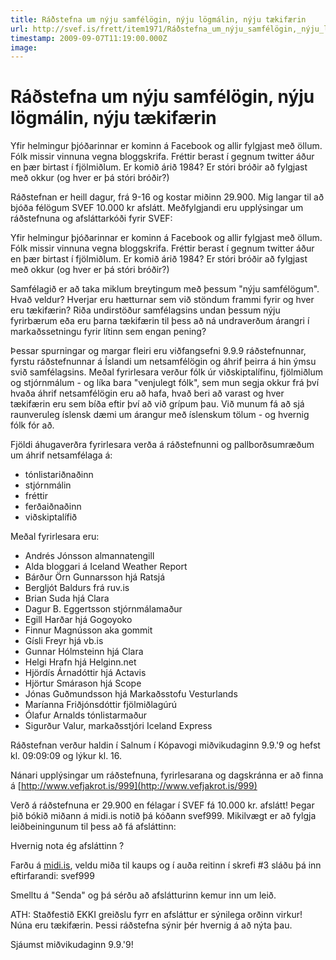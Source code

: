 ```yaml
---
title: Ráðstefna um nýju samfélögin, nýju lögmálin, nýju tækifærin
url: http://svef.is/frett/item1971/Ráðstefna_um_nýju_samfélögin,_nýju_lögmálin,_nýju_tækifærin
timestamp: 2009-09-07T11:19:00.000Z
image: 
---
```


# Ráðstefna um nýju samfélögin, nýju lögmálin, nýju tækifærin

Yfir helmingur þjóðarinnar er kominn á Facebook og allir fylgjast með öllum. Fólk missir vinnuna vegna bloggskrifa. Fréttir berast í gegnum twitter áður en þær birtast í fjölmiðlum. Er komið árið 1984? Er stóri bróðir að fylgjast með okkur (og hver er þá stóri bróðir?)

Ráðstefnan er heill dagur, frá 9-16 og kostar miðinn 29.900\. Mig langar til að bjóða félögum SVEF 10.000 kr afslátt. Meðfylgjandi eru upplýsingar um ráðstefnuna og afsláttarkóði fyrir SVEF:

Yfir helmingur þjóðarinnar er kominn á Facebook og allir fylgjast með öllum. Fólk missir vinnuna vegna bloggskrifa. Fréttir berast í gegnum twitter áður en þær birtast í fjölmiðlum. Er komið árið 1984? Er stóri bróðir að fylgjast með okkur (og hver er þá stóri bróðir?)

Samfélagið er að taka miklum breytingum með þessum "nýju samfélögum". Hvað veldur? Hverjar eru hætturnar sem við stöndum frammi fyrir og hver eru tækifærin? Riða undirstöður samfélagsins undan þessum nýju fyrirbærum eða eru þarna tækifærin til þess að ná undraverðum árangri í markaðssetningu fyrir lítinn sem engan pening?

Þessar spurningar og margar fleiri eru viðfangsefni 9.9.9 ráðstefnunnar, fyrstu ráðstefnunnar á Íslandi um netsamfélögin og áhrif þeirra á hin ýmsu svið samfélagsins. Meðal fyrirlesara verður fólk úr viðskiptalífinu, fjölmiðlum og stjórnmálum - og líka bara "venjulegt fólk", sem mun segja okkur frá því hvaða áhrif netsamfélögin eru að hafa, hvað beri að varast og hver tækifærin eru sem bíða eftir því að við grípum þau. Við munum fá að sjá raunveruleg íslensk dæmi um árangur með íslenskum tölum - og hvernig fólk fór að.

Fjöldi áhugaverðra fyrirlesara verða á ráðstefnunni og pallborðsumræðum um áhrif netsamfélaga á:

*   tónlistariðnaðinn
*   stjórnmálin
*   fréttir
*   ferðaiðnaðinn
*   viðskiptalífið

Meðal fyrirlesara eru:

*   Andrés Jónsson almannatengill
*   Alda bloggari á Iceland Weather Report
*   Bárður Örn Gunnarsson hjá Ratsjá
*   Bergljót Baldurs frá ruv.is
*   Brian Suda hjá Clara
*   Dagur B. Eggertsson stjórnmálamaður
*   Egill Harðar hjá Gogoyoko
*   Finnur Magnússon aka gommit
*   Gísli Freyr hjá vb.is
*   Gunnar Hólmsteinn hjá Clara
*   Helgi Hrafn hjá Helginn.net
*   Hjördís Árnadóttir hjá Actavis
*   Hjörtur Smárason hjá Scope
*   Jónas Guðmundsson hjá Markaðsstofu Vesturlands
*   Maríanna Friðjónsdóttir fjölmiðlagúrú
*   Ólafur Arnalds tónlistarmaður
*   Sigurður Valur, markaðsstjóri Iceland Express

Ráðstefnan verður haldin í Salnum í Kópavogi miðvikudaginn 9.9.'9 og hefst kl. 09:09:09 og lýkur kl. 16.

Nánari upplýsingar um ráðstefnuna, fyrirlesarana og dagskránna er að finna á [http://www.vefjakrot.is/999](http://www.vefjakrot.is/999)

Verð á ráðstefnuna er 29.900 en félagar í SVEF fá 10.000 kr. afslátt! Þegar þið bókið miðann á midi.is notið þá kóðann svef999\. Mikilvægt er að fylgja leiðbeiningunum til þess að fá afsláttinn:

Hvernig nota ég afsláttinn ?

Farðu á [midi.is](http://midi.is/tonleikar/1/5684/), veldu miða til kaups og í auða reitinn í skrefi #3 sláðu þá inn eftirfarandi: svef999

Smelltu á "Senda" og þá sérðu að afslátturinn kemur inn um leið.

ATH: Staðfestið EKKI greiðslu fyrr en afsláttur er sýnilega orðinn virkur!  
Núna eru tækifærin. Þessi ráðstefna sýnir þér hvernig á að nýta þau.

Sjáumst miðvikudaginn 9.9.'9!
